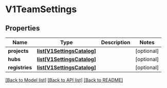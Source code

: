 # V1TeamSettings

## Properties
Name | Type | Description | Notes
------------ | ------------- | ------------- | -------------
**projects** | [**list[V1SettingsCatalog]**](V1SettingsCatalog.md) |  | [optional] 
**hubs** | [**list[V1SettingsCatalog]**](V1SettingsCatalog.md) |  | [optional] 
**registries** | [**list[V1SettingsCatalog]**](V1SettingsCatalog.md) |  | [optional] 

[[Back to Model list]](../README.md#documentation-for-models) [[Back to API list]](../README.md#documentation-for-api-endpoints) [[Back to README]](../README.md)



